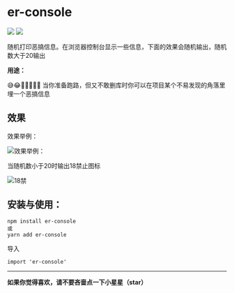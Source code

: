 # er-console

![](https://img.shields.io/badge/size-110KB-green.svg)
![](https://img.shields.io/github/license/dunizb/er-console.svg)

随机打印恶搞信息。在浏览器控制台显示一些信息，下面的效果会随机输出，随机数大于20输出

**用途：** 

😅😂🤣💥🔞🔞🔞 当你准备跑路，但又不敢删库时你可以在项目某个不易发现的角落里埋一个恶搞信息

## 效果

效果举例：

![效果举例：](https://ws1.sinaimg.cn/large/683aa04fly1fynpfuoucgj21280g0jv5.jpg)

当随机数小于20时输出18禁止图标

![18禁](https://ws1.sinaimg.cn/large/683aa04fly1fynp3pzb7yj2054030t8n.jpg)

## 安装与使用：
```
npm install er-console
或
yarn add er-console
```
导入
```
import 'er-console'
```

*******
**如果你觉得喜欢，请不要吝啬点一下小星星（star）**
